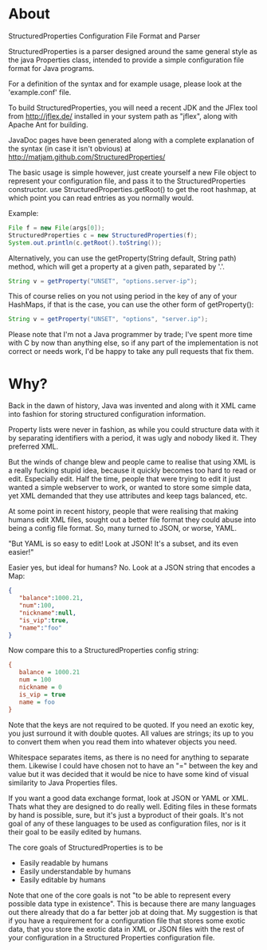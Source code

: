 # About

StructuredProperties Configuration File Format and Parser

StructuredProperties is a parser designed around the same general
style as the java Properties class, intended to provide a simple
configuration file format for Java programs.

For a definition of the syntax and for example usage, please look
at the 'example.conf' file.

To build StructuredProperties, you will need a recent JDK and the
JFlex tool from http://jflex.de/ installed in your system path as
"jflex", along with Apache Ant for building.

JavaDoc pages have been generated along with a complete explanation
of the syntax (in case it isn't obvious) at http://matjam.github.com/StructuredProperties/

The basic usage is simple however, just create yourself a new File 
object to represent your configuration file, and pass it to the 
StructuredProperties constructor. use StructuredProperties.getRoot()
to get the root hashmap, at which point you can read entries as you 
normally would.

Example:

```java
File f = new File(args[0]);
StructuredProperties c = new StructuredProperties(f);
System.out.println(c.getRoot().toString());
```
Alternatively, you can use the getProperty(String default, String path)
method, which will get a property at a given path, separated by '.'.

```java
String v = getProperty("UNSET", "options.server-ip");
```

This of course relies on you not using period in the key of any of
your HashMaps, if that is the case, you can use the other form of
getProperty():

```java
String v = getProperty("UNSET", "options", "server.ip");
```

Please note that I'm not a Java programmer by trade; I've spent more time
with C by now than anything else, so if any part of the implementation
is not correct or needs work, I'd be happy to take any pull requests
that fix them.

# Why?

Back in the dawn of history, Java was invented and along with it XML came into fashion for storing structured configuration information.

Property lists were never in fashion, as while you could structure data with it by separating identifiers with a period, it was ugly and nobody liked it. They preferred XML.

But the winds of change blew and people came to realise that using XML is a really fucking stupid idea, because it quickly becomes too hard to read or edit. Especially edit. Half the time, people that were trying to edit it just wanted a simple webserver to work, or wanted to store some simple data, yet XML demanded that they use attributes and keep tags balanced, etc.

At some point in recent history, people that were realising that making humans edit XML files, sought out a better file format they could abuse into being a config file format. So, many turned to JSON, or worse, YAML.

"But YAML is so easy to edit! Look at JSON! It's a subset, and its even easier!"

Easier yes, but ideal for humans? No. Look at a JSON string that encodes a Map:

```json
{
   "balance":1000.21,
   "num":100,
   "nickname":null,
   "is_vip":true,
   "name":"foo" 
}
```
Now compare this to a StructuredProperties config string:

```ini
{ 
   balance = 1000.21 
   num = 100 
   nickname = 0 
   is_vip = true 
   name = foo 
}
```

Note that the keys are not required to be quoted. If you need an exotic key, you just surround it with double quotes. All values are strings; its up to you to convert them when you read them into whatever objects you need.

Whitespace separates items, as there is no need for anything to separate them. Likewise I could have chosen not to have an "=" between the key and value but it was decided that it would be nice to have some kind of visual similarity to Java Properties files.

If you want a good data exchange format, look at JSON or YAML or XML. Thats what they are designed to do really well. Editing files in these formats by hand is possible, sure, but it's just a byproduct of their goals. It's not goal of any of these languages to be used as configuration files, nor is it their goal to be easily edited by humans.

The core goals of StructuredProperties is to be

* Easily readable by humans
* Easily understandable by humans
* Easily editable by humans

Note that one of the core goals is not "to be able to represent every possible data type in existence". This is because there are many languages out there already that do a far better job at doing that. My suggestion is that if you have a requirement for a configuration file that stores some exotic data, that you store the exotic data in XML or JSON files with the rest of your configuration in a Structured Properties configuration file.

